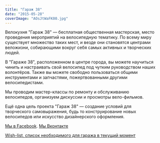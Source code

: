 ```yaml
---
title: "Гараж 38"
date: "2015-05-28"
coverImage: "AOsJtWaFK00.jpg"
---
```


Велокухня "Гараж 38" — бесплатная общественная мастерская, место проведения мероприятий на велосипедную тематику. По всему миру существует множество таких мест, и везде они становятся центрами веложизни, собирающими вокруг себя самых активных и творческих людей.

В "Гараже 38", расположенном в центре города, вы можете научиться чинить и настраивать свой велосипед под чутким руководством наших волонтёров. Также вы можете свободно пользоваться общими инструментами и запчастями, пожертвованными другими велосипедистами.

Мы проводим мастер-классы по ремонту и обслуживанию велосипедов, организуем дискуссии и просмотры вело-фильмов.

Ещё одна цель проекта "Гараж 38" — создание условий для творческого самовыражения, будь то конструирование новых велосипедов или искусство дизайнерского оформления.

[Мы в Facebook](https://www.facebook.com/bikekitchenminsk?fref=ts). [Мы Вконтакте](https://vk.com/public57155686)

[Wish-list, список необходимого для гаража в текущий момент](https://docs.google.com/spreadsheet/ccc?key=0AlCLBihE1-H1dFBmYlFBTWViZkc1N1IybERibUhZb3c&usp=sharing)
